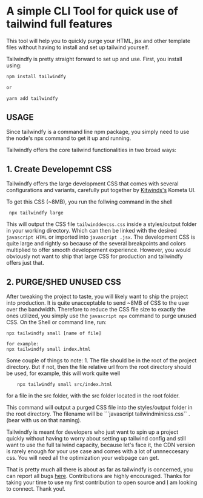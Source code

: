 # A simple CLI Tool for quick use of tailwind full features

This tool will help you to quickly purge your HTML, jsx and other template files without having to install and set up tailwind yourself.

Tailwindfy is pretty straight forward to set up and use.
First, you install using:

```javascript
npm install tailwindfy

or 

yarn add tailwindfy
```

## USAGE

Since tailwindfy is a command line npm package, you simply need to use the node's npx command to get it up and running.

Tailwindfy offers the core tailwind functionalities in two broad ways:

## 1. Create Developemnt CSS

Tailwindfy offers the large development CSS that comes with several configurations and variants, carefully put together by [Kitwinds's](https://kitwind.io/) Kometa UI. 

To get this CSS (~8MB), you run the follwing command in the shell

```shell
 npx tailwindfy large
```

This will output the CSS file ```tailwinddevcss.css``` inside a styles/output folder in your working directory. Which can then be linked with the desired ```javascript HTML``` or imported into ```javascript .jsx```.
The development CSS is quite large and rightly so because of the several breakpoints and colors multiplied to offer smooth developement experience. However, you would obviously not want to ship that large CSS for production and tailwindfy offers just that.

## 2. PURGE/SHED UNUSED CSS

After tweaking the project to taste, you will likely want to ship the project into production. It is quite unacceptable to send ~8MB of CSS to the user over the bandwidth. Therefore to reduce the CSS file size to exactly the ones utilized, you simply use the ```javascript npx``` command to purge unused CSS. On the Shell or command line, run:

```shell
npx tailwindfy small [name of file]

for example:
npx tailwindfy small index.html
```

Some couple of things to note:
    1. The file should be in the root of the project directory. But if not, then the file relative url from the root directory should be used, for example, this will work quite well

```shell
    npx tailwindfy small src/index.html
```

for a file in the src folder, with the src folder located in the root folder.

This command will output a purged CSS file into the styles/output folder in the root directory. The filename will be  ```javascript tailwindminicss.css`` .(bear with us on that naming).

Tailwindfy is meant for developers who just want to spin up a project quickly without having to worry about setting up tailwind config and still want to use the full tailwind capacity, because let's face it, the CDN version is rarely enough for your use case and comes with a lot of unnneccesary css. You will need all the optimization your webpage can get.


That is pretty much all there is about as far as tailwindfy is concerned, you can report all bugs [here](https://github.com/obafemiolorungbon/tailwindfy/issues). Contributions are highly encouraged. Thanks for taking your time to use my first contribution to open source and [I](https://github.com/obafemiolorungbon) am looking to connect. Thank you!.


